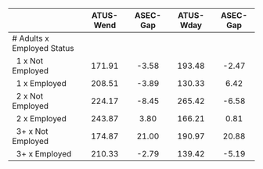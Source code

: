 
|                      |    ATUS-Wend |     ASEC-Gap |    ATUS-Wday |     ASEC-Gap |
| -------------------- | :----------: | :----------: | :----------: | :----------: |
| # Adults x Employed Status |              |              |              |              |
| &nbsp;&nbsp;1 x Not Employed |       171.91 |        -3.58 |       193.48 |        -2.47 |
| &nbsp;&nbsp;1 x Employed |       208.51 |        -3.89 |       130.33 |         6.42 |
| &nbsp;&nbsp;2 x Not Employed |       224.17 |        -8.45 |       265.42 |        -6.58 |
| &nbsp;&nbsp;2 x Employed |       243.87 |         3.80 |       166.21 |         0.81 |
| &nbsp;&nbsp;3+ x Not Employed |       174.87 |        21.00 |       190.97 |        20.88 |
| &nbsp;&nbsp;3+ x Employed |       210.33 |        -2.79 |       139.42 |        -5.19 |

